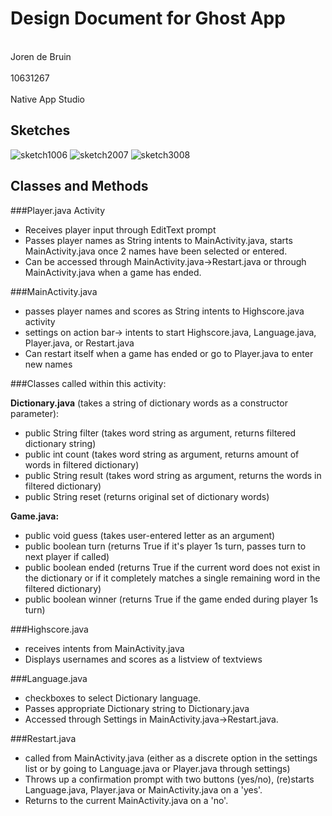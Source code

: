 # Design Document for Ghost App

<br>Joren de Bruin</br>
<br>10631267 </br>
<br>Native App Studio</br>

## Sketches

![sketch1006](https://cloud.githubusercontent.com/assets/11808883/7220993/a35ee29e-e6dc-11e4-80c0-c5370a9ed67f.jpg)
![sketch2007](https://cloud.githubusercontent.com/assets/11808883/7221030/a64ff2c2-e6dc-11e4-9e43-a7bc30f83e3a.jpg)
![sketch3008](https://cloud.githubusercontent.com/assets/11808883/7221031/aa19ab64-e6dc-11e4-9395-a91649c5b1a4.jpg)

## Classes and Methods
###Player.java Activity
* Receives player input through EditText prompt
* Passes player names as String intents to MainActivity.java, starts MainActivity.java once 2 names have been selected or entered.
* Can be accessed through MainActivity.java->Restart.java or through MainActivity.java when a game has ended.


###MainActivity.java
* passes player names and scores as String intents to Highscore.java activity
* settings on action bar-> intents to start Highscore.java, Language.java, Player.java, or Restart.java
* Can restart itself when a game has ended or go to Player.java to enter new names


###Classes called within this activity:

**Dictionary.java** (takes a string of dictionary words as a constructor parameter):
* public String filter (takes word string as argument, returns filtered dictionary string)
* public int count (takes word string as argument, returns amount of words in filtered dictionary)
* public String result (takes word string as argument, returns the words in filtered dictionary)
* public String reset (returns original set of dictionary words)

**Game.java:**
* public void guess (takes user-entered letter as an argument)
* public boolean turn (returns True if it's player 1s turn, passes turn to next player if called)
* public boolean ended (returns True if the current word does not exist in the dictionary or if it completely matches a single remaining word in the filtered dictionary) 
* public boolean winner (returns True if the game ended during player 1s turn)


###Highscore.java
* receives intents from MainActivity.java
* Displays usernames and scores as a listview of textviews

###Language.java

* checkboxes to select Dictionary language.
* Passes appropriate Dictionary string to Dictionary.java
* Accessed through Settings in MainActivity.java->Restart.java.

###Restart.java

* called from MainActivity.java (either as a discrete option in the settings list or by going to Language.java or Player.java through settings)
* Throws up a confirmation prompt with two buttons (yes/no), (re)starts Language.java, Player.java or MainActivity.java on a 'yes'.
* Returns to the current MainActivity.java on a 'no'.



